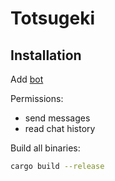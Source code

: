 # Totsugeki

## Installation

Add [bot](https://discord.com/developers/)

Permissions:

* send messages
* read chat history

Build all binaries:

```bash
cargo build --release
```
